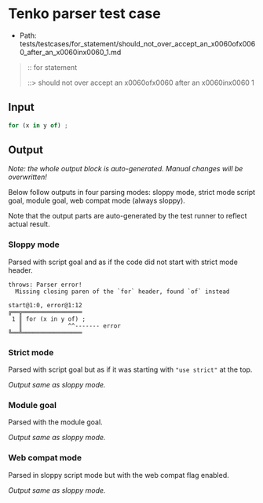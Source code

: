 # Tenko parser test case

- Path: tests/testcases/for_statement/should_not_over_accept_an_x0060ofx0060_after_an_x0060inx0060_1.md

> :: for statement
>
> ::> should not over accept an x0060ofx0060 after an x0060inx0060 1

## Input

`````js
for (x in y of) ;
`````

## Output

_Note: the whole output block is auto-generated. Manual changes will be overwritten!_

Below follow outputs in four parsing modes: sloppy mode, strict mode script goal, module goal, web compat mode (always sloppy).

Note that the output parts are auto-generated by the test runner to reflect actual result.

### Sloppy mode

Parsed with script goal and as if the code did not start with strict mode header.

`````
throws: Parser error!
  Missing closing paren of the `for` header, found `of` instead

start@1:0, error@1:12
╔══╦═════════════════
 1 ║ for (x in y of) ;
   ║             ^^------- error
╚══╩═════════════════

`````

### Strict mode

Parsed with script goal but as if it was starting with `"use strict"` at the top.

_Output same as sloppy mode._

### Module goal

Parsed with the module goal.

_Output same as sloppy mode._

### Web compat mode

Parsed in sloppy script mode but with the web compat flag enabled.

_Output same as sloppy mode._
